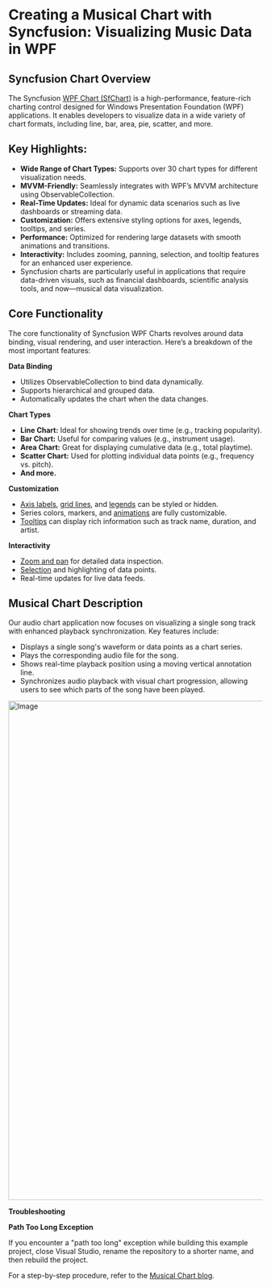 # Creating a Musical Chart with Syncfusion: Visualizing Music Data in WPF


## Syncfusion Chart Overview

The Syncfusion [WPF Chart (SfChart)](https://help.syncfusion.com/wpf/charts/overview) is a high-performance, feature-rich charting control designed for Windows Presentation Foundation (WPF) applications. It enables developers to visualize data in a wide variety of chart formats, including line, bar, area, pie, scatter, and more.

## Key Highlights:

- **Wide Range of Chart Types:** Supports over 30 chart types for different visualization needs.
- **MVVM-Friendly:** Seamlessly integrates with WPF’s MVVM architecture using ObservableCollection.
- **Real-Time Updates:** Ideal for dynamic data scenarios such as live dashboards or streaming data.
- **Customization:** Offers extensive styling options for axes, legends, tooltips, and series.
- **Performance:** Optimized for rendering large datasets with smooth animations and transitions.
- **Interactivity:** Includes zooming, panning, selection, and tooltip features for an enhanced user experience.
- Syncfusion charts are particularly useful in applications that require data-driven visuals, such as financial dashboards, scientific analysis tools, and now—musical data visualization.

## Core Functionality

The core functionality of Syncfusion WPF Charts revolves around data binding, visual rendering, and user interaction. Here’s a breakdown of the most important features:

**Data Binding**

- Utilizes ObservableCollection<T> to bind data dynamically.
- Supports hierarchical and grouped data.
- Automatically updates the chart when the data changes.

**Chart Types**

- **Line Chart:** Ideal for showing trends over time (e.g., tracking popularity).
- **Bar Chart:** Useful for comparing values (e.g., instrument usage).
- **Area Chart:** Great for displaying cumulative data (e.g., total playtime).
- **Scatter Chart:** Used for plotting individual data points (e.g., frequency vs. pitch).
- **And more.**

**Customization**

- [Axis labels](https://help.syncfusion.com/wpf/charts/axis#axis-labels), [grid lines](https://help.syncfusion.com/wpf/charts/axis#grid-lines), and [legends](https://help.syncfusion.com/wpf/charts/legend) can be styled or hidden.
- Series colors, markers, and [animations](https://help.syncfusion.com/wpf/charts/animation) are fully customizable.
- [Tooltips](https://help.syncfusion.com/wpf/charts/interactive-features/tooltip) can display rich information such as track name, duration, and artist.

**Interactivity**

- [Zoom and pan](https://help.syncfusion.com/wpf/charts/interactive-features/zoompan) for detailed data inspection.
- [Selection](https://help.syncfusion.com/wpf/charts/interactive-features/selection) and highlighting of data points.
- Real-time updates for live data feeds.

## Musical Chart Description

Our audio chart application now focuses on visualizing a single song track with enhanced playback synchronization. Key features include:

-	Displays a single song's waveform or data points as a chart series.
-	Plays the corresponding audio file for the song.
-	Shows real-time playback position using a moving vertical annotation line.
-	Synchronizes audio playback with visual chart progression, allowing users to see which parts of the song have been played.

<img width="1918" height="991" alt="Image" src="https://github.com/user-attachments/assets/d80c1e58-9926-41ad-a375-5927e4500834" />


**Troubleshooting**

**Path Too Long Exception**

If you encounter a "path too long" exception while building this example project, close Visual Studio, rename the repository to a shorter name, and then rebuild the project. 

For a step-by-step procedure, refer to the [Musical Chart blog]().


